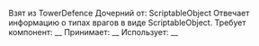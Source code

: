 Взят из TowerDefence
Дочерний от: ScriptableObject
Отвечает информацию о типах врагов в виде ScriptableObject. 
Требует компонент: __
Принимает: __
Использует: __
